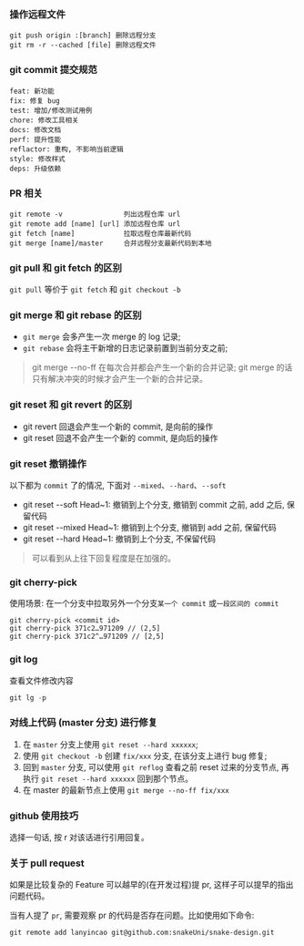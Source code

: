 ### 操作远程文件

```
git push origin :[branch] 删除远程分支
git rm -r --cached [file] 删除远程文件
```

### git commit 提交规范

```
feat: 新功能
fix: 修复 bug
test: 增加/修改测试用例
chore: 修改工具相关
docs: 修改文档
perf: 提升性能
reflactor: 重构, 不影响当前逻辑
style: 修改样式
deps: 升级依赖
```

### PR 相关

```
git remote -v               列出远程仓库 url
git remote add [name] [url] 添加远程仓库 url
git fetch [name]            拉取远程仓库最新代码
git merge [name]/master     合并远程分支最新代码到本地
```

### git pull 和 git fetch 的区别

`git pull` 等价于 `git fetch` 和 `git checkout -b`

### git merge 和 git rebase 的区别

* `git merge` 会多产生一次 merge 的 log 记录;
* `git rebase` 会将主干新增的日志记录前置到当前分支之前;

> git merge --no-ff 在每次合并都会产生一个新的合并记录; git merge 的话只有解决冲突的时候才会产生一个新的合并记录。

### git reset 和 git revert 的区别

* git revert 回退会产生一个新的 commit, 是向前的操作
* git reset 回退不会产生一个新的 commit, 是向后的操作

### git reset 撤销操作

以下都为 `commit` 了的情况, 下面对 `--mixed`、`--hard`、`--soft`

* git reset --soft Head~1: 撤销到上个分支, 撤销到 commit 之前, add 之后, 保留代码
* git reset --mixed Head~1: 撤销到上个分支, 撤销到 add 之前, 保留代码
* git reset --hard Head~1: 撤销到上个分支, 不保留代码

> 可以看到从上往下回复程度是在加强的。

### git cherry-pick

使用场景: 在一个分支中拉取另外一个分支`某一个 commit` 或`一段区间的 commit`

```
git cherry-pick <commit id>
git cherry-pick 371c2…971209 // (2,5]
git cherry-pick 371c2^…971209 // [2,5]
```

### git log

查看文件修改内容

```js
git lg -p
```

### 对线上代码 (master 分支) 进行修复

1. 在 `master` 分支上使用 `git reset --hard xxxxxx`;
2. 使用 `git checkout -b` 创建 `fix/xxx` 分支, 在该分支上进行 bug 修复;
3. 回到 `master` 分支, 可以使用 `git reflog` 查看之前 reset 过来的分支节点, 再执行 `git reset --hard xxxxxx` 回到那个节点。
4. 在 master 的最新节点上使用 `git merge --no-ff fix/xxx`

### github 使用技巧

选择一句话, 按 r 对该话进行引用回复。

### 关于 pull request

如果是比较复杂的 Feature 可以越早的(在开发过程)提 pr, 这样子可以提早的指出问题代码。

当有人提了 `pr`, 需要观察 pr 的代码是否存在问题。比如使用如下命令:

```
git remote add lanyincao git@github.com:snakeUni/snake-design.git
```